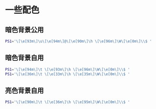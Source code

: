 # 一些配色

## 暗色背景公用

``` bash
PS1='\[\e[93m\]\u\[\e[94m\]@\[\e[90m\]\h \[\e[96m\]\W\[\e[0m\]\\$ '
```

## 暗色背景自用

``` bash
PS1='\[\e[94m\]\t \[\e[93m\]\h \[\e[96m\]\W\[\e[0m\]\\$ '
PS1='\[\e[36m\]\t \[\e[33m\]\h \[\e[35m\]\W\[\e[0m\]\\$ '
```

## 亮色背景自用

``` bash
PS1='\[\e[90m\]\t \[\e[36m\]\h \[\e[95m\]\W\[\e[0m\]\\$ '
```